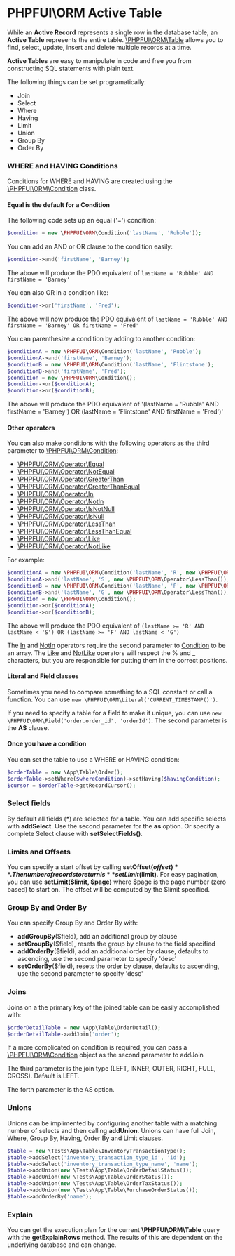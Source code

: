 # PHPFUI\ORM Active Table
While an **Active Record** represents a single row in the database table, an **Active Table** represents the entire table. [\PHPFUI\ORM\Table](http://phpfui.com/?n=PHPFUI%5CORM&c=Table) allows you to find, select, update, insert and delete multiple records at a time.

**Active Tables** are easy to manipulate in code and free you from constructing SQL statements with plain text.

The following things can be set programatically:
- Join
- Select
- Where
- Having
- Limit
- Union
- Group By
- Order By

### WHERE and HAVING Conditions
Conditions for WHERE and HAVING are created using the [\PHPFUI\ORM\Condition](http://phpfui.com/?n=PHPFUI%5CORM&c=Condition) class.

#### Equal is the default for a Condition
The following code sets up an equal ('=') condition:
```php
$condition = new \PHPFUI\ORM\Condition('lastName', 'Rubble'));
```
You can add an AND or OR clause to the condition easily:
```php
$condition->and('firstName', 'Barney');
```
The above will produce the PDO equivalent of `lastName = 'Rubble' AND firstName = 'Barney'`

You can also OR in a condition like:
```php
$condition->or('firstName', 'Fred');
```
The above will now produce the PDO equivalent of `lastName = 'Rubble' AND firstName = 'Barney' OR firstName = 'Fred'`

You can parenthesize a condition by adding to another condition:
```php
$conditionA = new \PHPFUI\ORM\Condition('lastName', 'Rubble');
$conditionA->and('firstName', 'Barney');
$conditionB = new \PHPFUI\ORM\Condition('lastName', 'Flintstone');
$conditionB->and('firstName', 'Fred');
$condition = new \PHPFUI\ORM\Condition();
$condition->or($conditionA);
$condition->or($conditionB);
```
The above will produce the PDO equivalent of '(lastName = 'Rubble' AND firstName = 'Barney') OR (lastName = 'Flintstone' AND firstName = 'Fred')'

#### Other operators
You can also make conditions with the following operators as the third parameter to [\PHPFUI\ORM\Condition](http://phpfui.com/?n=PHPFUI%5CORM&c=Condition):
- [\PHPFUI\ORM\Operator\Equal](http://phpfui.com/?n=PHPFUI\ORM\Operator&c=Equal)
- [\PHPFUI\ORM\Operator\NotEqual](http://phpfui.com/?n=PHPFUI\ORM\Operator&c=NotEqual)
- [\PHPFUI\ORM\Operator\GreaterThan](http://phpfui.com/?n=PHPFUI\ORM\Operator&c=GreaterThan)
- [\PHPFUI\ORM\Operator\GreaterThanEqual](http://phpfui.com/?n=PHPFUI\ORM\Operator&c=GreaterThanEqual)
- [\PHPFUI\ORM\Operator\In](http://phpfui.com/?n=PHPFUI\ORM\Operator&c=In)
- [\PHPFUI\ORM\Operator\NotIn](http://phpfui.com/?n=PHPFUI\ORM\Operator&c=NotIn)
- [\PHPFUI\ORM\Operator\IsNotNull](http://phpfui.com/?n=PHPFUI\ORM\Operator&c=IsNotNull)
- [\PHPFUI\ORM\Operator\IsNull](http://phpfui.com/?n=PHPFUI\ORM\Operator&c=IsNull)
- [\PHPFUI\ORM\Operator\LessThan](http://phpfui.com/?n=PHPFUI\ORM\Operator&c=LessThan)
- [\PHPFUI\ORM\Operator\LessThanEqual](http://phpfui.com/?n=PHPFUI\ORM\Operator&c=LessThanEqual)
- [\PHPFUI\ORM\Operator\Like](http://phpfui.com/?n=PHPFUI\ORM\Operator&c=Like)
- [\PHPFUI\ORM\Operator\NotLike](http://phpfui.com/?n=PHPFUI\ORM\Operator&c=NotLike)

For example:
```php
$conditionA = new \PHPFUI\ORM\Condition('lastName', 'R', new \PHPFUI\ORM\Operator\GreaterThanEqual());
$conditionA->and('lastName', 'S', new \PHPFUI\ORM\Operator\LessThan());
$conditionB = new \PHPFUI\ORM\Condition('lastName', 'F', new \PHPFUI\ORM\Operator\GreaterThanEqual());
$conditionB->and('lastName', 'G', new \PHPFUI\ORM\Operator\LessThan());
$condition = new \PHPFUI\ORM\Condition();
$condition->or($conditionA);
$condition->or($conditionB);
```
The above will produce the PDO equivalent of `(lastName >= 'R' AND lastName < 'S') OR (lastName >= 'F' AND lastName < 'G')`

The [In](http://phpfui.com/?n=PHPFUI\ORM\Operator&c=In) and [NotIn](http://phpfui.com/?n=PHPFUI\ORM\Operator&c=NotIn) operators require the second parameter to [Condition](http://phpfui.com/?n=PHPFUI\ORM&c=Condition) to be an array.  The [Like](http://phpfui.com/?n=PHPFUI\ORM\Operator&c=Like) and [NotLike](http://phpfui.com/?n=PHPFUI\ORM\Operator&c=NotLike) operators will respect the % and _ characters, but you are responsible for putting them in the correct positions.

#### Literal and Field classes
Sometimes you need to compare something to a SQL constant or call a function.  You can use `new \PHPFUI\ORM\Literal('CURRENT_TIMESTAMP()')`.

If you need to specify a table for a field to make it unique, you can use `new \PHPFUI\ORM\Field('order.order_id', 'orderId')`.  The second parameter is the **AS** clause.

#### Once you have a condition
You can set the table to use a WHERE or HAVING condition:
```php
$orderTable = new \App\Table\Order();
$orderTable->setWhere($whereCondition)->setHaving($havingCondition);
$cursor = $orderTable->getRecordCursor();
```

### Select fields
By default all fields (*) are selected for a table. You can add specific selects with **addSelect**.  Use the second parameter for the **as** option.
Or specify a complete Select clause with **setSelectFields()**.

### Limits and Offsets
You can specify a start offset by calling **setOffset($offset)**.  The number of records to return is **setLimit($limit)**.
For easy pagination, you can use **setLimit($limit, $page)** where $page is the page number (zero based) to start on.  The offset will be computed by the $limit specified.

### Group By and Order By
You can specify Group By and Order By with:
 - **addGroupBy**($field), add an additional group by clause
 - **setGroupBy**($field), resets the group by clause to the field specified
 - **addOrderBy**($field), add an additional order by clause, defaults to ascending, use the second parameter to specify 'desc'
 - **setOrderBy**($field), resets the order by clause, defaults to ascending, use the second parameter to specify 'desc'

### Joins
Joins on a the primary key of the joined table can be easily accomplished with:
```php
$orderDetailTable = new \App\Table\OrderDetail();
$orderDetailTable->addJoin('order');
```
If a more complicated on condition is required, you can pass a [\PHPFUI\ORM\Condition](http://phpfui.com/?n=PHPFUI\ORM&c=Condition) object as the second parameter to addJoin

The third parameter is the join type (LEFT, INNER, OUTER, RIGHT, FULL, CROSS).  Default is LEFT.

The forth parameter is the AS option.

### Unions
Unions can be implimented by configuring another table with a matching number of selects and then calling **addUnion**.  Unions can have full Join, Where, Group By, Having, Order By and Limit clauses.
```php
$table = new \Tests\App\Table\InventoryTransactionType();
$table->addSelect('inventory_transaction_type_id', 'id');
$table->addSelect('inventory_transaction_type_name', 'name');
$table->addUnion(new \Tests\App\Table\OrderDetailStatus());
$table->addUnion(new \Tests\App\Table\OrderStatus());
$table->addUnion(new \Tests\App\Table\OrderTaxStatus());
$table->addUnion(new \Tests\App\Table\PurchaseOrderStatus());
$table->addOrderBy('name');
```

### Explain
You can get the execution plan for the current **\PHPFUI\ORM\Table** query with the **getExplainRows** method.  The results of this are dependent on the underlying database and can change.

